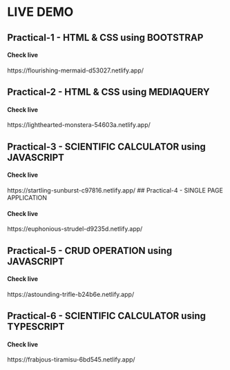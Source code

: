 # LIVE DEMO 


## Practical-1 - HTML & CSS using BOOTSTRAP

<h4>Check live</h4>
https://flourishing-mermaid-d53027.netlify.app/

## Practical-2 - HTML & CSS using MEDIAQUERY

<h4>Check live</h4>
https://lighthearted-monstera-54603a.netlify.app/

## Practical-3 - SCIENTIFIC CALCULATOR using JAVASCRIPT

<h4>Check live</h4>
https://startling-sunburst-c97816.netlify.app/
## Practical-4 - SINGLE PAGE APPLICATION

<h4>Check live</h4>
https://euphonious-strudel-d9235d.netlify.app/

## Practical-5 - CRUD OPERATION using JAVASCRIPT

<h4>Check live</h4>
https://astounding-trifle-b24b6e.netlify.app/

## Practical-6 - SCIENTIFIC CALCULATOR using TYPESCRIPT

<h4>Check live</h4>
https://frabjous-tiramisu-6bd545.netlify.app/

